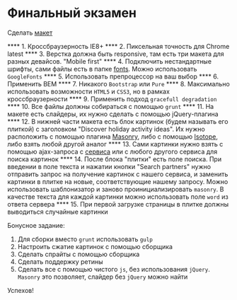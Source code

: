 # Финальный экзамен

Сделать [макет](/js_final_exam/design/)

**** 1. Кроссбраузерность IE8+
**** 2. Пиксельная точность для Chrome latest
**** 3. Верстка должна быть responsive, там есть три макета для разных девайсов. "Mobile first"
**** 4. Подключить нестандартные шрифты, сами файлы есть в папке [fonts](/js_final_exam/design/fonts/). Можно использовать `GoogleFonts`
**** 5. Использовать препроцессор на ваш выбор
**** 6. Применить BEM
**** 7. Никакого `Bootstrap` или `Pure`
**** 8. Максимально использовать возможности `HTML5` и `CSS3`, но в рамках кроссбраузерности
**** 9. Применить подход `gracefull degradation`
**** 10. Все файлы должны собираться с помощью `grunt`
**** 11. На макете есть слайдеры, их нужно сделать с помощью jQuery-плагина
**** 12. В нижней части макета есть блок картинок (будем называть его плиткой) с заголовком "Discover holiday activity ideas". Их нужно расположить с помощью плагина [Masonry](http://masonry.desandro.com/), либо с помощью [Isotope](http://isotope.metafizzy.co/), либо взять любой другой аналог
**** 13. Сами картинки нужно взять с помощью ajax-запроса с [сервиса](http://pixplorer.co.uk/) или с любого другого сервиса для поиска картинок
**** 14. После блока "плитки" есть поле поиска. При введении в поле текста и нажатии кнопки "Search partners" нужно отправить запрос на получение картинок с нашего сервиса, и заменить картинки в плитке на новые, соответствующие нашему запросу. Можно использовать шаблонизатор и заново проинициализировать `masonry`. В качестве текста для каждой картинки можно использовать поле `word` из ответа сервера
**** 15. При первой загрузке страницы в плитке должны выводиться случайные картинки



Бонусное задание:

1. Для сборки вместо `grunt` использовать `gulp`
2. Настроить сжатие картинок с помощью сборщика
3. Сделать спрайты с помощью сборщика
4. Сделать поддержку ретины
5. Сделать все с помощью чистого `js`, без использования `jQuery`. `Masonry` это позволяет, слайдер без `jQuery` можно найти


Успехов!
